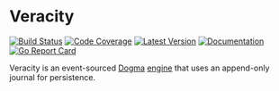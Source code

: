 # Veracity

[![Build Status](https://github.com/dogmatiq/veracity/workflows/CI/badge.svg)](https://github.com/dogmatiq/veracity/actions?workflow=CI)
[![Code Coverage](https://img.shields.io/codecov/c/github/dogmatiq/veracity/main.svg)](https://codecov.io/github/dogmatiq/veracity)
[![Latest Version](https://img.shields.io/github/tag/dogmatiq/veracity.svg?label=semver)](https://semver.org)
[![Documentation](https://img.shields.io/badge/go.dev-reference-007d9c)](https://pkg.go.dev/github.com/dogmatiq/veracity)
[![Go Report Card](https://goreportcard.com/badge/github.com/dogmatiq/veracity)](https://goreportcard.com/report/github.com/dogmatiq/veracity)

Veracity is an event-sourced [Dogma](https://github.com/dogmatiq/dogma)
[engine](https://github.com/dogmatiq/dogma#engine) that uses an append-only
journal for persistence.
